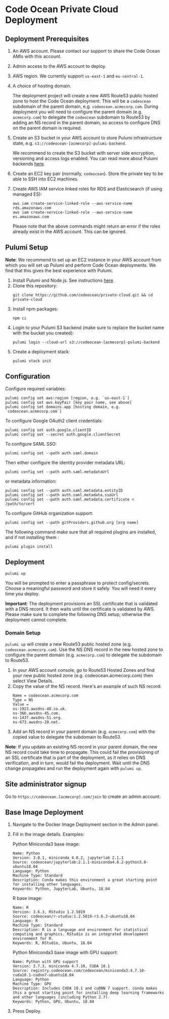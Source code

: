 # Code Ocean Private Cloud Deployment

## Deployment Prerequisites

1. An AWS account. Please contact our support to share the Code Ocean AMIs with this account.
1. Admin access to the AWS account to deploy.
1. AWS region. We currently support `us-east-1` and `eu-central-1`.
1. A choice of hosting domain.

    The deployment project will create a new AWS Route53 public hosted zone to host the Code Ocean deployment.
    This will be a `codeocean` subdomain of the parent domain, e.g. `codeocean.acmecorp.com`.
    During deployment you will need to configure the parent domain (e.g. `acmecorp.com`) to delegate the `codeocean` subdomain to Route53 by adding an NS record in the parent domain, so access to configure DNS on the parent domain is required.
1. Create an S3 bucket in your AWS account to store Pulumi infrastructure state, e.g. `s3://codeocean-[acmecorp]-pulumi-backend`.

    We recommend to create the S3 bucket with server side encryption, versioning and access logs enabled.
    You can read more about Pulumi backends [here](https://www.pulumi.com/docs/intro/concepts/state/).
1. Create an EC2 key pair (normally, `codeocean`). Store the private key to be able to SSH into EC2 machines.
1. Create AWS IAM service linked roles for RDS and Elasticsearch (if using managed ES):
    ```
    aws iam create-service-linked-role --aws-service-name rds.amazonaws.com
    aws iam create-service-linked-role --aws-service-name es.amazonaws.com
    ```
    Please note that the above commands might return an error if the roles already exist in the AWS account. This can be ignored.

## Pulumi Setup

**Note**: We recommend to set up an EC2 instance in your AWS account from which you will set up Pulumi and perform Code Ocean deployments.
We find that this gives the best experience with Pulumi.

1. Install Pulumi and Node.js. See instructions [here](./docs/pulumi.md).
1. Clone this repository:
    ```
    git clone https://github.com/codeocean/private-cloud.git && cd private-cloud
    ```
1. Install npm packages:
    ```
    npm ci
    ```
1. Login to your Pulumi S3 backend (make sure to replace the bucket name with the bucket you created):
    ```
    pulumi login --cloud-url s3://codeocean-[acmecorp]-pulumi-backend
    ```
1. Create a deployment stack:
    ```
    pulumi stack init
    ```

## Configuration

Configure required variables:
```
pulumi config set aws:region [region, e.g. `us-east-1`]
pulumi config set aws.keyPair [key pair name, see above]
pulumi config set domains.app [hosting domain, e.g. `codeocean.acmecorp.com`]
```

To configure Google OAuth2 client credentials:
```
pulumi config set auth.google.clientID
pulumi config set --secret auth.google.clientSecret
```

To configure SAML SSO:
```
pulumi config set --path auth.saml.domain
```
Then either configure the identity provider metadata URL:
```
pulumi config set --path auth.saml.metadataUrl
```
or metadata information:
```
pulumi config set --path auth.saml.metadata.entityID
pulumi config set --path auth.saml.metadata.ssoUrl
pulumi config set --path auth.saml.metadata.certificate < /path/to/cert
```

To configure GitHub organization support:
```
pulumi config set --path gitProviders.github.org [org name]
```

The following command make sure that all required plugins are installed, and if not installing them :
```
pulumi plugin install
```

## Deployment

```
pulumi up
```

You will be prompted to enter a passphrase to protect config/secrets.
Choose a meaningful password and store it safely. You will need it every time you deploy.

**Important**: The deployment provisions an SSL certificate that is validated with a DNS record.
It then waits until the certificate is validated by AWS.
Please make sure to complete the following DNS setup, otherwise the deployment cannot complete.

### Domain Setup

`pulumi up` will create a new Route53 public hosted zone (e.g. `codeocean.acmecorp.com`).
Use the NS DNS record in the new hosted zone to configure the parent domain (e.g. `acmecorp.com`) to delegate the subdomain to Route53.

1. In your AWS account console, go to Route53 Hosted Zones and find your new public hosted zone (e.g. codeocean.acmecorp.com) then select View Details.
1. Copy the value of the NS record. Here's an example of such NS record:
    ```
    Name = codeocean.acmecorp.com
    Type = NS
    Value =
    ns-1923.awsdns-48.co.uk.
    ns-366.awsdns-45.com.
    ns-1437.awsdns-51.org.
    ns-673.awsdns-20.net.
    ```
1. Add an NS record in your parent domain (e.g. `acmecorp.com`) with the copied value to delegate the subdomain to Route53.

**Note**: If you update an existing NS record in your parent domain, the new NS record could take time to propagate.
This could fail the provisioning of an SSL certificate that is part of the deployment, as it relies on DNS verification, and in turn, would fail the deployment.
Wait until the DNS change propagates and run the deployment again with `pulumi up`.

## Site administrator signup

Go to `https://codeocean.[acmecorp].com/join` to create an admin account.

## Base Image Deployment

1. Navigate to the Docker Image Deployment section in the Admin panel.
1. Fill in the image details. Examples:

    Python Miniconda3 base image:
    ```
    Name: Python
    Version: 3.8.1, miniconda 4.8.2, jupyterlab 2.1.1
    Source: codeocean/jupyterlab:2.1.1-miniconda4.8.2-python3.8-ubuntu18.04
    Language: Python
    Machine Type: Standard
    Description: Conda makes this environment a great starting point for installing other languages.
    Keywords: Python, JupyterLab, Ubuntu, 18.04
    ```
    R base image:
    ```
    Name: R
    Version: 3.6.3, RStudio 1.2.5019
    Source: codeocean/r-studio:1.2.5019-r3.6.3-ubuntu18.04
    Language: R
    Machine Type: Standard
    Description: R is a language and environment for statistical computing and graphics. RStudio is an integrated development environment for R.
    Keywords: R, RStudio, Ubuntu, 18.04
    ```
    Python Miniconda3 base image with GPU support:
    ```
    Name: Python with GPU support
    Version: 3.7.3, miniconda 4.7.10, CUDA 10.1
    Source: registry.codeocean.com/codeocean/miniconda3:4.7.10-cuda10.1-cudnn7-ubuntu18.04
    Language: Python
    Machine Type: GPU
    Description: Includes CUDA 10.1 and cuDNN 7 support. conda makes this a great starting point for installing deep learning frameworks and other languages (including Python 2.7).
    Keywords: Python, GPU, Ubuntu, 18.04
    ```    
1. Press Deploy.
